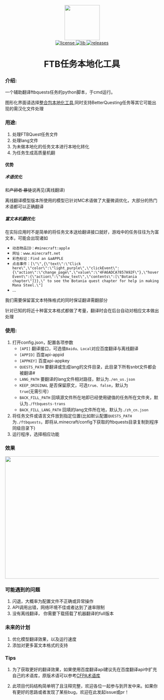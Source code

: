 <div align="center">
  <img width="115" height="115" src="https://i.postimg.cc/QtrcwLL7/icon.png">
</div>
<div align="center">
    <a href="https://github.com/XDawned/FTBQLocalizationTools/blob/main/LICENSE">
        <img src="https://img.shields.io/badge/license-GPL%203.0-yellow.svg" alt="license">
    </a>
    <a href="https://github.com/Tryanks/python-snbtlib">
        <img src="https://img.shields.io/badge/lib-snbtlib-brightgreen" alt="lib">
    </a>
    <a href="https://github.com/XDawned/FTBQLocalizationTools/releases/tag/v1.0">
        <img src="https://img.shields.io/badge/releases-1.3-blue" alt="releases">
    </a>

# FTB任务本地化工具
</div>

### 介绍:

一个辅助翻译ftbquests任务的python脚本，于cmd运行。

图形化界面请选择[整合包本地化工具](https://github.com/XDawned/ModpackLocalizationTools),同时支持BetterQuesting任务等其它可能出现的需汉化文件处理

### 用途:
1. 处理FTBQuest任务文件
2. 处理lang文件
3. 为未做本地化的任务文本进行本地化转化
4. 为任务生成高质量机翻
#### 优势
##### 术语优化
和~~产卵者 暴徒~~说再见(离线翻译)

离线翻译模型版本所使用的模型已针对MC术语做了大量微调优化，大部分的热门术语都可以正确翻译
##### 富文本机翻优化
在实际应用时不是简单的将任务文本送给翻译接口就好，游戏中的任务往往为为富文本，可能会出现诸如

- `动态物品ID：#minecraft:apple`
- `网址：www.minecraft.net`
- `彩色标记：Find an &aAPPLE`
- `点击事件：[\"\",{\"text\":\"Click here\",\"color\":\"light_purple\",\"clickEvent\":{\"action\":\"change_page\",\"value\":\"4FA6ADCA7857A92F\"},\"hoverEvent\":{\"action\":\"show_text\",\"contents\":[\"Botania chapter\"]}},\" to see the Botania quest chapter for help in making Mana Steel.\"]`
- ...
  
我们需要保留富文本特殊格式的同时保证翻译需翻部分

针对已知的将近十种富文本格式都做了考量，翻译时会在后台自动对相应文本做出处理

### 使用:

1. 打开config.json，配置各项参数
    - `[API]`  翻译接口，可选值`Baidu、Local`对应百度翻译与离线翻译
    - `[APPID]`  百度api-appid
    - `[APPKEY]` 百度api-appkey
    - `QUESTS_PATH` 要翻译或生成lang的文件目录，此目录下所有snbt文件都会被翻译#
    - `LANG_PATH` 要翻译的lang文件相对路径，默认为`./en_us.json`
    - `KEEP_ORIGINAL` 是否保留原文，可选`true、false`，默认为`true`(无需引号）
    - `BACK_FILL_PATH` 回填源文件所在地即已经使用键值的任务所在文件夹，默认为`./ftbquests-trans`
    - `BACK_FILL_LANG_PATH` 回填的lang文件所在地，默认为`./zh_cn.json`
2. 将任务文件或语言文件放到指定位置(比如默认配置`QUESTS_PATH`为`./ftbquests`，即将从.minecraft/config下获取的ftbquests目录复制到程序同级目录下)
3. 运行程序，选择相应功能
### 效果
<img width=700 height=400 src="https://img2023.cnblogs.com/blog/2192803/202301/2192803-20230107125912964-39430206.png"/>

### 可能遇到的问题
1. 闪退，大概率为配置文件不正确或异常操作
2. API调用出错，网络环境不佳或者达到了速率限制
3. 没有离线翻译， 你需要下载搭载了机器翻译的full版本
### 未来的计划
1. 优化模型翻译效果，以及运行速度
2. 添加对更多富文本格式的支持


### Tips
1. 为了获取更好的翻译效果，如果使用百度翻译api建议先在百度翻译api中扩充自己的术语库，原版术语可以参考[CFPA术语库](https://github.com/CFPAOrg/Glossary)

2. 此项目代码结构简单明了且注释完整，欢迎各位一起参与到开发中来。如果你有更好的思路或者发现了某些bug，欢迎在此发起issue或pr！

